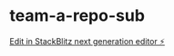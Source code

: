 # team-a-repo-sub

[Edit in StackBlitz next generation editor ⚡️](https://stackblitz.com/~/github.com/koki-takishita/team-a-repo-sub)